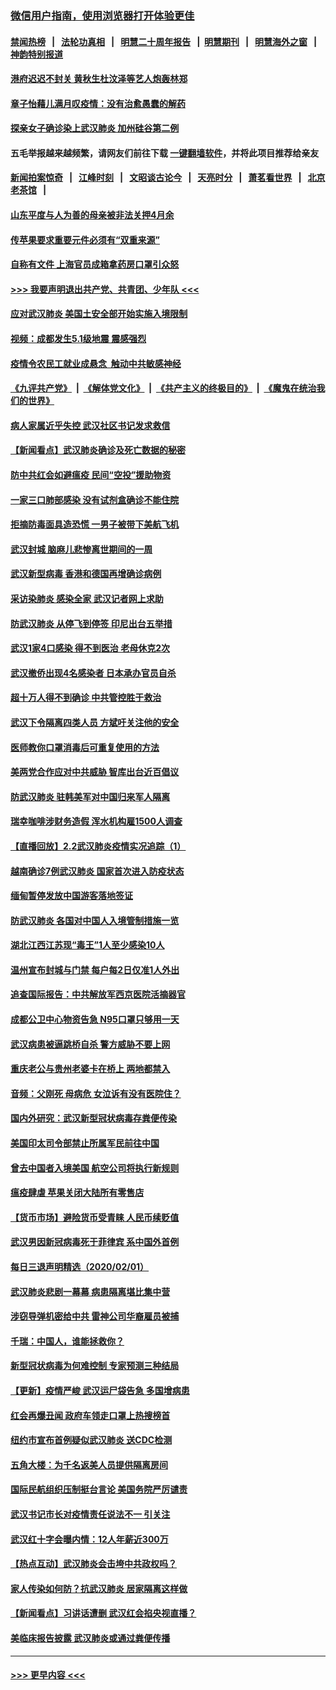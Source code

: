 ### [微信用户指南，使用浏览器打开体验更佳](https://github.com/gfw-breaker/banned-news1/blob/master/indexes/wechat-guide.md?t=0)
#### [禁闻热榜](热点新闻.md?t=0)  &nbsp;&nbsp;|&nbsp;&nbsp; [法轮功真相](https://github.com/gfw-breaker/truth/blob/master/README.md?t=0) &nbsp;&nbsp;|&nbsp;&nbsp; [明慧二十周年报告](https://github.com/gfw-breaker/mh-reports/blob/master/README.md?t=0) &nbsp;&nbsp;|&nbsp;&nbsp;[明慧期刊](https://github.com/gfw-breaker/mh-qikan) &nbsp;&nbsp;|&nbsp;&nbsp; [明慧海外之窗](https://github.com/gfw-breaker/mh-news/blob/master/README.md?t=0) &nbsp;&nbsp;|&nbsp;&nbsp; [神韵特别报道](https://github.com/gfw-breaker/mh-news/blob/master/shenyun.md?t=0)
#### [港府迟迟不封关 黄秋生杜汶泽等艺人炮轰林郑](../pages/nsc413/n11839562.md?t=02030902) 
#### [章子怡藉儿满月叹疫情：没有治愈愚蠢的解药](../pages/nsc413/n11839428.md?t=02030902) 
#### [探亲女子确诊染上武汉肺炎 加州硅谷第二例](../pages/nsc413/n11839784.md?t=02030902) 
#### 五毛举报越来越频繁，请网友们前往下载 [一键翻墙软件](https://github.com/gfw-breaker/ssr-accounts)，并将此项目推荐给亲友
#### [新闻拍案惊奇](https://github.com/gfw-breaker/banned-news1/blob/master/pages/link4.md) &nbsp;&nbsp;|&nbsp;&nbsp; [江峰时刻](https://github.com/gfw-breaker/banned-news1/blob/master/pages/link4.md) &nbsp;&nbsp;|&nbsp;&nbsp; [文昭谈古论今](https://github.com/gfw-breaker/banned-news1/blob/master/pages/link4.md) &nbsp;&nbsp;|&nbsp;&nbsp; [天亮时分](https://github.com/gfw-breaker/banned-news1/blob/master/pages/link4.md) &nbsp;&nbsp;|&nbsp;&nbsp; [萧茗看世界](https://github.com/gfw-breaker/banned-news1/blob/master/pages/link4.md) &nbsp;&nbsp;|&nbsp;&nbsp; [北京老茶馆](https://github.com/gfw-breaker/banned-news1/blob/master/pages/link4.md) &nbsp;&nbsp;|&nbsp;&nbsp; 
#### [山东平度与人为善的母亲被非法关押4月余](../pages/nsc413/n11834949.md?t=02030902) 
#### [传苹果要求重要元件必须有“双重来源”](../pages/nsc413/n11839717.md?t=02030902) 
#### [自称有文件 上海官员成箱拿药房口罩引众怒](../pages/nsc413/n11839279.md?t=02030902) 
#### [>>> 我要声明退出共产党、共青团、少年队 <<<](https://github.com/begood0513/goodnews/blob/master/quit/letter.md) 
#### [应对武汉肺炎 美国土安全部开始实施入境限制](../pages/nsc413/n11839729.md?t=02030902) 
#### [视频：成都发生5.1级地震 震感强烈](../pages/nsc413/n11839732.md?t=02030902) 
#### [疫情令农民工就业成悬念  触动中共敏感神经](../pages/nsc413/n11839625.md?t=02030902) 
#### [《九评共产党》](https://github.com/begood0513/9ping.md/blob/master/README.md) &nbsp;|&nbsp; [《解体党文化》](../../../../jtdwh.md/blob/master/README.md)  &nbsp;|&nbsp; [《共产主义的终极目的》](../../../../gczydzjmd.md/blob/master/README.md) &nbsp;|&nbsp; [《魔鬼在统治我们的世界》](../../../../mgztzwmdsj.md/blob/master/README.md) 
#### [病人家属近乎失控 武汉社区书记发求救信](../pages/nsc413/n11839621.md?t=02030902) 
#### [【新闻看点】武汉肺炎确诊及死亡数据的秘密](../pages/nsc413/n11839539.md?t=02030902) 
#### [防中共红会如避瘟疫 民间“空投”援助物资](../pages/nsc413/n11839313.md?t=02030902) 
#### [一家三口肺部感染 没有试剂盒确诊不能住院](../pages/nsc413/n11839581.md?t=02030902) 
#### [拒摘防毒面具造恐慌 一男子被带下美航飞机](../pages/nsc413/n11839455.md?t=02030902) 
#### [武汉封城 脑麻儿悲惨离世期间的一周](../pages/nsc413/n11839378.md?t=02030902) 
#### [武汉新型病毒 香港和德国再增确诊病例](../pages/nsc413/n11839381.md?t=02030902) 
#### [采访染肺炎 感染全家 武汉记者网上求助](../pages/nsc413/n11839411.md?t=02030902) 
#### [防武汉肺炎 从停飞到停签 印尼出台五举措](../pages/nsc413/n11839282.md?t=02030902) 
#### [武汉1家4口感染 得不到医治 老母休克2次](../pages/nsc413/n11839277.md?t=02030902) 
#### [武汉撤侨出现4名感染者 日本承办官员自杀](../pages/nsc413/n11839044.md?t=02030902) 
#### [超十万人得不到确诊 中共管控胜于救治](../pages/nsc413/n11838462.md?t=02030902) 
#### [武汉下令隔离四类人员 方斌吁关注他的安全](../pages/nsc413/n11838878.md?t=02030902) 
#### [医师教你口罩消毒后可重复使用的方法](../pages/nsc413/n11839225.md?t=02030902) 
#### [美两党合作应对中共威胁 智库出台近百倡议](../pages/nsc413/n11838437.md?t=02030902) 
#### [防武汉肺炎 驻韩美军对中国归来军人隔离](../pages/nsc413/n11838970.md?t=02030902) 
#### [瑞幸咖啡涉财务造假 浑水机构雇1500人调查](../pages/nsc413/n11838486.md?t=02030902) 
#### [【直播回放】2.2武汉肺炎疫情实况追踪（1）](../pages/nsc413/n11838871.md?t=02030902) 
#### [越南确诊7例武汉肺炎 国家首次进入防疫状态](../pages/nsc413/n11838860.md?t=02030902) 
#### [缅甸暂停发放中国游客落地签证](../pages/nsc413/n11838730.md?t=02030902) 
#### [防武汉肺炎 各国对中国人入境管制措施一览](../pages/nsc413/n11838726.md?t=02030902) 
#### [湖北江西江苏现“毒王”1人至少感染10人](../pages/nsc413/n11838670.md?t=02030902) 
#### [温州宣布封城与门禁 每户每2日仅准1人外出](../pages/nsc413/n11838748.md?t=02030902) 
#### [追查国际报告：中共解放军西京医院活摘器官](../pages/nsc413/n11838359.md?t=02030902) 
#### [成都公卫中心物资告急 N95口罩只够用一天](../pages/nsc413/n11834896.md?t=02030902) 
#### [武汉病患被逼跳桥自杀 警方威胁不要上网](../pages/nsc413/n11838521.md?t=02030902) 
#### [重庆老公与贵州老婆卡在桥上 两地都禁入](../pages/nsc413/n11838677.md?t=02030902) 
#### [音频：父刚死 母病危 女泣诉有没有医院住？](../pages/nsc413/n11838501.md?t=02030902) 
#### [国内外研究：武汉新型冠状病毒存粪便传染](../pages/nsc413/n11838353.md?t=02030902) 
#### [美国印太司令部禁止所属军民前往中国](../pages/nsc413/n11838418.md?t=02030902) 
#### [曾去中国者入境美国 航空公司将执行新规则](../pages/nsc413/n11838375.md?t=02030902) 
#### [瘟疫肆虐 苹果关闭大陆所有零售店](../pages/nsc413/n11838235.md?t=02030902) 
#### [【货币市场】避险货币受青睐 人民币续贬值](../pages/nsc413/n11838086.md?t=02030902) 
#### [武汉男因新冠病毒死于菲律宾 系中国外首例](../pages/nsc413/n11838247.md?t=02030902) 
#### [每日三退声明精选（2020/02/01）](../pages/nsc413/n11838281.md?t=02030902) 
#### [武汉肺炎悲剧一幕幕 病患隔离堪比集中营](../pages/nsc413/n11838047.md?t=02030902) 
#### [涉窃导弹机密给中共 雷神公司华裔雇员被捕](../pages/nsc413/n11838129.md?t=02030902) 
#### [千瑞：中国人，谁能拯救你？](../pages/nsc413/n11838069.md?t=02030902) 
#### [新型冠状病毒为何难控制 专家预测三种结局](../pages/nsc413/n11838002.md?t=02030902) 
#### [【更新】疫情严峻 武汉运尸袋告急 多国增病患](../pages/nsc413/n11801312.md?t=02030902) 
#### [红会再爆丑闻 政府车领走口罩上热搜榜首](../pages/nsc413/n11837825.md?t=02030902) 
#### [纽约市宣布首例疑似武汉肺炎 送CDC检测](../pages/nsc413/n11837852.md?t=02030902) 
#### [五角大楼：为千名返美人员提供隔离房间](../pages/nsc413/n11837831.md?t=02030902) 
#### [国际民航组织压制挺台言论 美国务院严厉谴责](../pages/nsc413/n11837791.md?t=02030902) 
#### [武汉书记市长对疫情责任说法不一 引关注](../pages/nsc413/n11837546.md?t=02030902) 
#### [武汉红十字会曝内情：12人年薪近300万](../pages/nsc413/n11837677.md?t=02030902) 
#### [【热点互动】武汉肺炎会击垮中共政权吗？](../pages/nsc413/n11837779.md?t=02030902) 
#### [家人传染如何防？抗武汉肺炎 居家隔离这样做](../pages/nsc413/n11837622.md?t=02030902) 
#### [【新闻看点】习讲话遭删 武汉红会掐央视直播？](../pages/nsc413/n11837573.md?t=02030902) 
#### [美临床报告披露 武汉肺炎或通过粪便传播](../pages/nsc413/n11837626.md?t=02030902) 

----
#### [ >>> 更早内容 <<< ](../indexes/nsc413-earlier.md)
